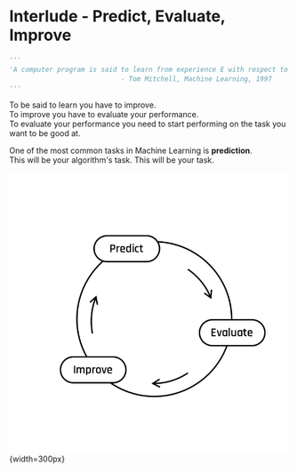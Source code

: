 # Interlude - Predict, Evaluate, Improve

```python
'''
'A computer program is said to learn from experience E with respect to some class of tasks T and performance measure P, if its performance at tasks in T, as measured by P, improves with experience E.' 
                            - Tom Mitchell, Machine Learning, 1997
'''
```

To be said to learn you have to improve.  
To improve you have to evaluate your performance.  
To evaluate your performance you need to start performing on the task you want to be good at.  
  

One of the most common tasks in Machine Learning is **prediction**.  
This will be your algorithm's task.
This will be your task.  

![cycle_neutral](../assets/Default.png){width=300px}
